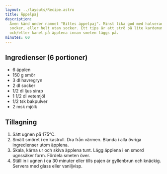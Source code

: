 ```yaml
---
layout: ../layouts/Recipe.astro
title: Äppelpaj
description:
  Även känd under namnet "Bittes äppelpaj". Minst lika god med halverad mängd
  socker, eller helt utan socker. Ett tips är att strö på lite kardemumma
  och/eller kanel på äpplena innan smeten läggs på.
minutes: 60
---
```


## Ingredienser (6 portioner)

- 6 äpplen
- 150 g smör
- 3 dl havregryn
- 2 dl socker
- 1/2 dl ljus sirap
- 1 1/2 dl vetemjöl
- 1/2 tsk bakpulver
- 2 msk mjölk

## Tillagning

1. Sätt ugnen på 175°C.
1. Smält smöret i en kastrull. Dra från värmen. Blanda i alla övriga
   ingredienser utom äpplena.
1. Skala, kärna ur och skiva äpplena tunt. Lägg äpplena i en smord ugnssäker
   form. Fördela smeten över.
1. Ställ in i ugnen i ca 30 minuter eller tills pajen är gyllenbrun och knäckig.
   Servera med glass eller vaniljvisp.
